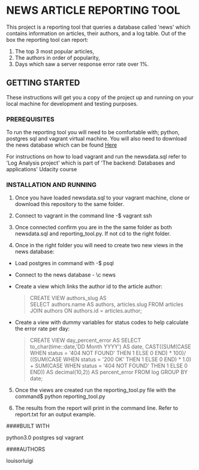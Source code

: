 
# NEWS ARTICLE REPORTING TOOL

This project is a reporting tool that queries a database called 'news' which contains information on articles, their authors, and a log table. Out of the box the reporting tool can report:
 1) The top 3 most popular articles,
 2) The authors in order of popularity,
 3) Days which saw a server response error rate over 1%.

## GETTING STARTED

These instructions will get you a copy of the project up and running on your local machine for development and testing purposes.

### PREREQUISITES

To run the reporting tool you will need to be comfortable with; python, postgres sql and vagrant virtual machine.
You will also need to download the news database which can be found [Here](https://d17h27t6h515a5.cloudfront.net/topher/2016/August/57b5f748_newsdata/newsdata.zip)

For instructions on how to load vagrant and run the newsdata.sql refer to 'Log Analysis project' which is part of 'The backend: Databases and applications' Udacity course

### INSTALLATION AND RUNNING

1) Once you have loaded newsdata.sql to your vagrant machine, clone or download this repository to the same folder.

2) Connect to vagrant in the command line -$ vagrant ssh

3) Once connected confirm you are in the the same folder as both newsdata.sql and reporting_tool.py. If not cd to the right folder.

4) Once in the right folder you will need to create two new views in the news database:

 - Load postgres in command with -$ psql
 - Connect to the news database -  \c news
 - Create a view which links the author id to the article author:

    > CREATE VIEW authors_slug AS   
    > SELECT authors.name AS authors,
    > articles.slug   FROM articles   JOIN authors ON authors.id =
    > articles.author;

 - Create a view with dummy variables for status codes to help calculate the error rate per day:

	> CREATE VIEW day_percent_error AS
	> SELECT to_char(time::date,'DD Month YYYY') AS date,
	> CAST((SUM(CASE WHEN status = '404 NOT FOUND' THEN 1 ELSE 0 END) * 100)/ ((SUM(CASE WHEN status = '200 OK' THEN 1 ELSE 0 END) * 1.0) + SUM(CASE WHEN status = '404 NOT FOUND' THEN 1 ELSE 0 END)) AS decimal(10,2)) AS percent_error
	> FROM log
	> GROUP BY date;

5) Once the views are created run the reporting_tool.py file with the command$ python reporting_tool.py

6) The results from the report will print in the command line. Refer to report.txt for an output example.

####BUILT WITH

python3.0
postgres sql
vagrant

####AUTHORS

louisorluigi
